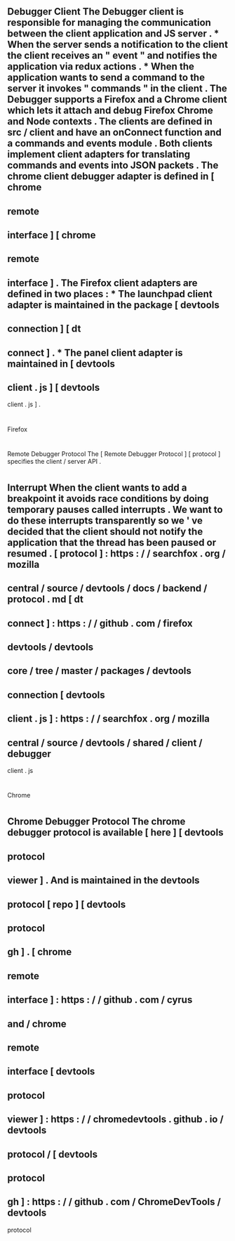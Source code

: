 #
Debugger
Client
The
Debugger
client
is
responsible
for
managing
the
communication
between
the
client
application
and
JS
server
.
*
When
the
server
sends
a
notification
to
the
client
the
client
receives
an
"
event
"
and
notifies
the
application
via
redux
actions
.
*
When
the
application
wants
to
send
a
command
to
the
server
it
invokes
"
commands
"
in
the
client
.
The
Debugger
supports
a
Firefox
and
a
Chrome
client
which
lets
it
attach
and
debug
Firefox
Chrome
and
Node
contexts
.
The
clients
are
defined
in
src
/
client
and
have
an
onConnect
function
and
a
commands
and
events
module
.
Both
clients
implement
client
adapters
for
translating
commands
and
events
into
JSON
packets
.
The
chrome
client
debugger
adapter
is
defined
in
[
chrome
-
remote
-
interface
]
[
chrome
-
remote
-
interface
]
.
The
Firefox
client
adapters
are
defined
in
two
places
:
*
The
launchpad
client
adapter
is
maintained
in
the
package
[
devtools
-
connection
]
[
dt
-
connect
]
.
*
The
panel
client
adapter
is
maintained
in
[
devtools
-
client
.
js
]
[
devtools
-
client
.
js
]
.
#
#
Firefox
#
#
#
Remote
Debugger
Protocol
The
[
Remote
Debugger
Protocol
]
[
protocol
]
specifies
the
client
/
server
API
.
#
#
#
Interrupt
When
the
client
wants
to
add
a
breakpoint
it
avoids
race
conditions
by
doing
temporary
pauses
called
interrupts
.
We
want
to
do
these
interrupts
transparently
so
we
'
ve
decided
that
the
client
should
not
notify
the
application
that
the
thread
has
been
paused
or
resumed
.
[
protocol
]
:
https
:
/
/
searchfox
.
org
/
mozilla
-
central
/
source
/
devtools
/
docs
/
backend
/
protocol
.
md
[
dt
-
connect
]
:
https
:
/
/
github
.
com
/
firefox
-
devtools
/
devtools
-
core
/
tree
/
master
/
packages
/
devtools
-
connection
[
devtools
-
client
.
js
]
:
https
:
/
/
searchfox
.
org
/
mozilla
-
central
/
source
/
devtools
/
shared
/
client
/
debugger
-
client
.
js
#
#
Chrome
#
#
#
Chrome
Debugger
Protocol
The
chrome
debugger
protocol
is
available
[
here
]
[
devtools
-
protocol
-
viewer
]
.
And
is
maintained
in
the
devtools
-
protocol
[
repo
]
[
devtools
-
protocol
-
gh
]
.
[
chrome
-
remote
-
interface
]
:
https
:
/
/
github
.
com
/
cyrus
-
and
/
chrome
-
remote
-
interface
[
devtools
-
protocol
-
viewer
]
:
https
:
/
/
chromedevtools
.
github
.
io
/
devtools
-
protocol
/
[
devtools
-
protocol
-
gh
]
:
https
:
/
/
github
.
com
/
ChromeDevTools
/
devtools
-
protocol
